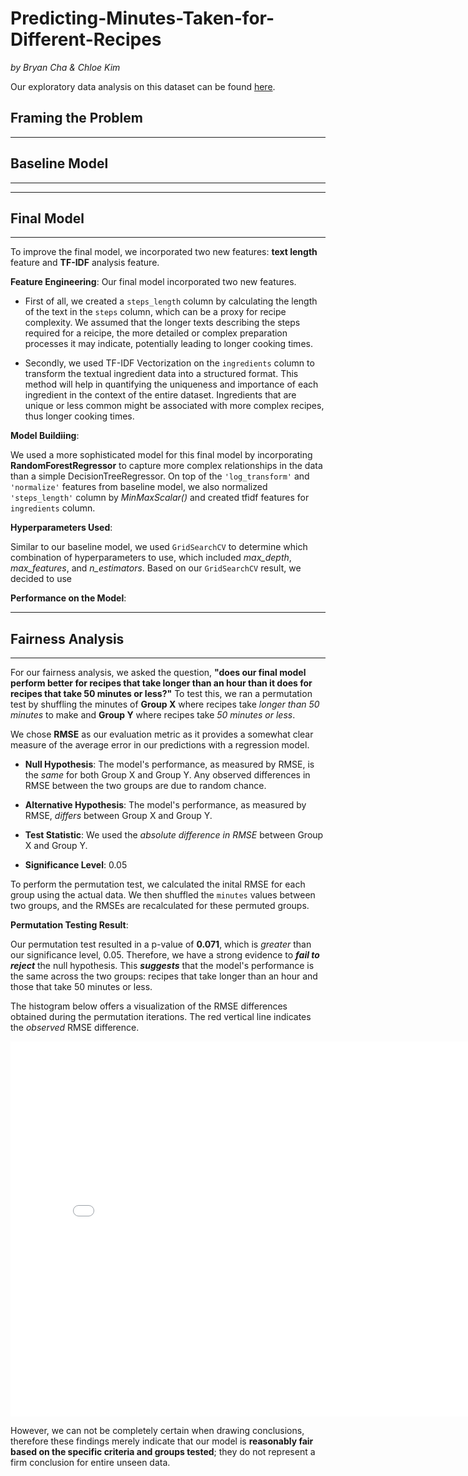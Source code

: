 # Predicting-Minutes-Taken-for-Different-Recipes

*by Bryan Cha & Chloe Kim*

Our exploratory data analysis on this dataset can be found [here](https://sek034.github.io/Impact-of-Number-of-Nutritions/).

## Framing the Problem
---

## Baseline Model
---

---
## Final Model
---
To improve the final model, we incorporated two new features: **text length** feature and **TF-IDF** analysis feature. 

**Feature Engineering**: 
Our final model incorporated two new features. 

- First of all, we created a `steps_length` column by calculating the length of the text in the `steps` column, which can be a proxy for recipe complexity. We assumed that the longer texts describing the steps required for a reicipe, the more detailed or complex preparation processes it may indicate, potentially leading to longer cooking times. 

- Secondly, we used TF-IDF Vectorization on the `ingredients` column to transform the textual ingredient data into a structured format. This method will help in quantifying the uniqueness and importance of each ingredient in the context of the entire dataset. Ingredients that are unique or less common might be associated with more complex recipes, thus longer cooking times.

**Model Buildiing**: 

We used a more sophisticated model for this final model by incorporating **RandomForestRegressor** to capture more complex relationships in the data than a simple DecisionTreeRegressor. On top of the `'log_transform'` and `'normalize'` features from baseline model, we also normalized `'steps_length'` column by *MinMaxScalar()* and created tfidf features for `ingredients` column. 

**Hyperparameters Used**: 

Similar to our baseline model, we used `GridSearchCV` to determine which combination of hyperparameters to use, which included *max_depth*, *max_features*, and *n_estimators*. Based on our `GridSearchCV` result, we decided to use  

**Performance on the Model**: 

---
## Fairness Analysis
---
For our fairness analysis, we asked the question, **"does our final model perform better for recipes that take longer than an hour than it does for recipes that take 50 minutes or less?"** To test this, we ran a permutation test by shuffling the minutes of **Group X** where recipes take *longer than 50 minutes* to make and **Group Y** where recipes take *50 minutes or less*. 

We chose **RMSE** as our evaluation metric as it provides a somewhat clear measure of the average error in our predictions with a regression model. 

- **Null Hypothesis**: The model's performance, as measured by RMSE, is the *same* for both Group X and Group Y. Any observed differences in RMSE between the two groups are due to random chance.

- **Alternative Hypothesis**: The model's performance, as measured by RMSE, *differs* between Group X and Group Y. 

- **Test Statistic**: We used the *absolute difference in RMSE* between Group X and Group Y.
  
- **Significance Level**: 0.05

To perform the permutation test, we calculated the inital RMSE for each group using the actual data. We then shuffled the `minutes` values between two groups, and the RMSEs are recalculated for these permuted groups. 

**Permutation Testing Result**:

Our permutation test resulted in a p-value of **0.071**, which is *greater* than our significance level, 0.05. Therefore, we have a strong evidence to ***fail to reject*** the null hypothesis. This ***suggests*** that the model's performance is the same across the two groups: recipes that take longer than an hour and those that take 50 minutes or less.

The histogram below offers a visualization of the RMSE differences obtained during the permutation iterations. The red vertical line indicates the *observed* RMSE difference. 

<iframe src="fig_perm.html" width=800 height=600 frameBorder=0></iframe>

However, we can not be completely certain when drawing conclusions, therefore these findings merely indicate that our model is **reasonably fair based on the specific criteria and groups tested**; they do not represent a firm conclusion for entire unseen data. 
